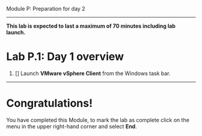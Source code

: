  Module P: Preparation for day 2

---
**This lab is expected to last a maximum of 70 minutes including lab launch.**


# Lab P.1: Day 1 overview

1. [] Launch **VMware vSphere Client** from the Windows task bar.


---

# Congratulations!

You have completed this Module, to mark the lab as complete click on the menu in the upper right-hand corner and select **End**.
